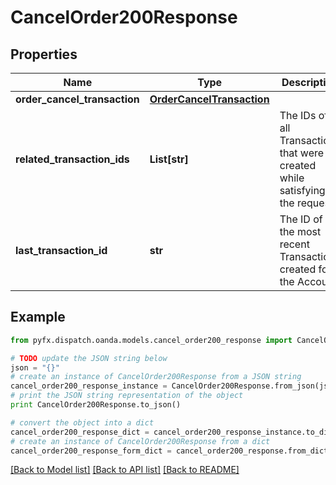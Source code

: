 # CancelOrder200Response


## Properties
Name | Type | Description | Notes
------------ | ------------- | ------------- | -------------
**order_cancel_transaction** | [**OrderCancelTransaction**](OrderCancelTransaction.md) |  | [optional] 
**related_transaction_ids** | **List[str]** | The IDs of all Transactions that were created while satisfying the request. | [optional] 
**last_transaction_id** | **str** | The ID of the most recent Transaction created for the Account | [optional] 

## Example

```python
from pyfx.dispatch.oanda.models.cancel_order200_response import CancelOrder200Response

# TODO update the JSON string below
json = "{}"
# create an instance of CancelOrder200Response from a JSON string
cancel_order200_response_instance = CancelOrder200Response.from_json(json)
# print the JSON string representation of the object
print CancelOrder200Response.to_json()

# convert the object into a dict
cancel_order200_response_dict = cancel_order200_response_instance.to_dict()
# create an instance of CancelOrder200Response from a dict
cancel_order200_response_form_dict = cancel_order200_response.from_dict(cancel_order200_response_dict)
```
[[Back to Model list]](../README.md#documentation-for-models) [[Back to API list]](../README.md#documentation-for-api-endpoints) [[Back to README]](../README.md)



